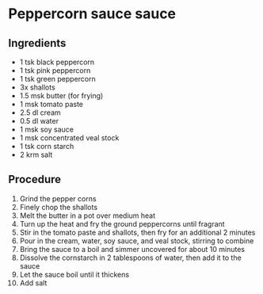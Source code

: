 # Peppercorn sauce sauce
## Ingredients
- 1 tsk black peppercorn
- 1 tsk pink peppercorn
- 1 tsk green peppercorn
- 3x shallots
- 1.5 msk butter (for frying)
- 1 msk tomato paste
- 2.5 dl cream
- 0.5 dl water
- 1 msk soy sauce
- 1 msk concentrated veal stock
- 1 tsk corn starch
- 2 krm salt
## Procedure
1. Grind the pepper corns
2. Finely chop the shallots
3. Melt the butter in a pot over medium heat
4. Turn up the heat and fry the ground peppercorns until fragrant
5. Stir in the tomato paste and shallots, then fry for an additional 2 minutes
6. Pour in the cream, water, soy sauce, and veal stock, stirring to combine
7. Bring the sauce to a boil and simmer uncovered for about 10 minutes
8. Dissolve the cornstarch in 2 tablespoons of water, then add it to the sauce
9. Let the sauce boil until it thickens
10. Add salt
